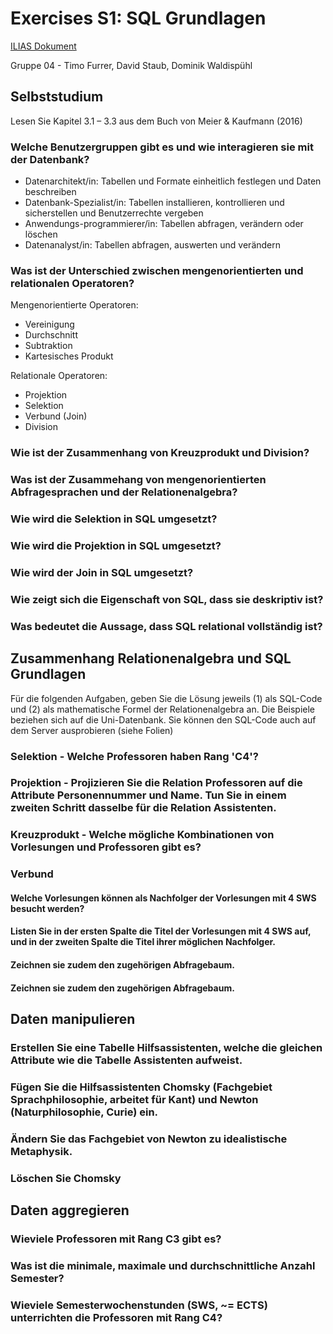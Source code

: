 # Exercises S1: SQL Grundlagen

[ILIAS Dokument](https://elearning.hslu.ch/ilias/goto.php?target=file_3665910_download)

Gruppe 04 - Timo Furrer, David Staub, Dominik Waldispühl

## Selbststudium
Lesen Sie Kapitel 3.1 – 3.3 aus dem Buch von Meier & Kaufmann (2016)

### Welche Benutzergruppen gibt es und wie interagieren sie mit der Datenbank?

* Datenarchitekt/in: Tabellen und Formate einheitlich festlegen und Daten beschreiben
* Datenbank-Spezialist/in: Tabellen installieren, kontrollieren und sicherstellen und Benutzerrechte vergeben
* Anwendungs-programmierer/in: Tabellen abfragen, verändern oder löschen
* Datenanalyst/in: Tabellen abfragen, auswerten und verändern

### Was ist der Unterschied zwischen mengenorientierten und relationalen Operatoren?

Mengenorientierte Operatoren:
* Vereinigung
* Durchschnitt
* Subtraktion
* Kartesisches Produkt

Relationale Operatoren:
* Projektion
* Selektion
* Verbund (Join)
* Division

### Wie ist der Zusammenhang von Kreuzprodukt und Division?

### Was ist der Zusammehang von mengenorientierten Abfragesprachen und der Relationenalgebra?

### Wie wird die Selektion in SQL umgesetzt?

### Wie wird die Projektion in SQL umgesetzt?

### Wie wird der Join in SQL umgesetzt?

### Wie zeigt sich die Eigenschaft von SQL, dass sie deskriptiv ist?

### Was bedeutet die Aussage, dass SQL relational vollständig ist?

## Zusammenhang Relationenalgebra und SQL Grundlagen

Für die folgenden Aufgaben, geben Sie die Lösung jeweils (1) als SQL-Code und (2) als mathematische Formel der Relationenalgebra an.
Die Beispiele beziehen sich auf die Uni-Datenbank. Sie können den SQL-Code auch auf dem Server ausprobieren (siehe Folien)

### Selektion - Welche Professoren haben Rang 'C4'?

### Projektion - Projizieren Sie die Relation Professoren auf die Attribute Personennummer und Name. Tun Sie in einem zweiten Schritt dasselbe für die Relation Assistenten.

### Kreuzprodukt - Welche mögliche Kombinationen von Vorlesungen und Professoren gibt es?

### Verbund

#### Welche Vorlesungen können als Nachfolger der Vorlesungen mit 4 SWS besucht werden?
#### Listen Sie in der ersten Spalte die Titel der Vorlesungen mit 4 SWS auf, und in der zweiten Spalte die Titel ihrer möglichen Nachfolger.
#### Zeichnen sie zudem den zugehörigen Abfragebaum.
#### Zeichnen sie zudem den zugehörigen Abfragebaum.

## Daten manipulieren

### Erstellen Sie eine Tabelle Hilfsassistenten, welche die gleichen Attribute wie die Tabelle Assistenten aufweist.

### Fügen Sie die Hilfsassistenten Chomsky (Fachgebiet Sprachphilosophie, arbeitet für Kant) und Newton (Naturphilosophie, Curie) ein.

### Ändern Sie das Fachgebiet von Newton zu idealistische Metaphysik.

### Löschen Sie Chomsky

## Daten aggregieren

### Wieviele Professoren mit Rang C3 gibt es?

### Was ist die minimale, maximale und durchschnittliche Anzahl Semester?

### Wieviele Semesterwochenstunden (SWS, ~= ECTS) unterrichten die Professoren mit Rang C4?
